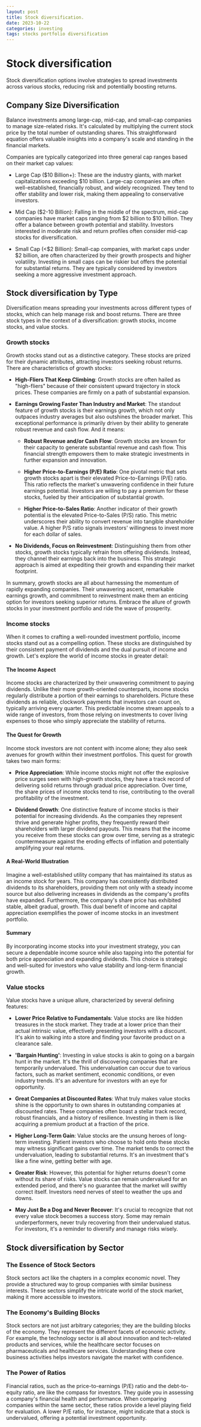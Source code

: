 ```yaml
---
layout: post
title: Stock diversification.
date: 2023-10-22
categories: investing
tags: stocks portfolio diversification
---
```


# Stock diversification

Stock diversification options involve strategies to spread investments across various stocks, reducing risk and potentially boosting returns.

## Company Size Diversification

Balance investments among large-cap, mid-cap, and small-cap companies to manage size-related risks. It's calculated by multiplying the current stock price by the total number of outstanding shares. This straightforward equation offers valuable insights into a company's scale and standing in the financial markets.

Companies are typically categorized into three general cap ranges based on their market cap values:

- Large Cap ($10 Billion+): These are the industry giants, with market capitalizations exceeding $10 billion. Large-cap companies are often well-established, financially robust, and widely recognized. They tend to offer stability and lower risk, making them appealing to conservative investors.

- Mid Cap ($2-10 Billion): Falling in the middle of the spectrum, mid-cap companies have market caps ranging from $2 billion to $10 billion. They offer a balance between growth potential and stability. Investors interested in moderate risk and return profiles often consider mid-cap stocks for diversification.

- Small Cap (<$2 Billion): Small-cap companies, with market caps under $2 billion, are often characterized by their growth prospects and higher volatility. Investing in small caps can be riskier but offers the potential for substantial returns. They are typically considered by investors seeking a more aggressive investment approach.

## Stock diversification by Type

Diversification means spreading your investments across different types of stocks, which can help manage risk and boost returns. There are three stock types in the context of a diversification: growth stocks, income stocks, and value stocks.

### Growth stocks

Growth stocks stand out as a distinctive category. These stocks are prized for their dynamic attributes, attracting investors seeking robust returns. There are characteristics of growth stocks:

- **High-Fliers That Keep Climbing**: Growth stocks are often hailed as "high-fliers" because of their consistent upward trajectory in stock prices. These companies are firmly on a path of substantial expansion.

- **Earnings Growing Faster Than Industry and Market**: The standout feature of growth stocks is their earnings growth, which not only outpaces industry averages but also outshines the broader market. This exceptional performance is primarily driven by their ability to generate robust revenue and cash flow. And it means:

    - **Robust Revenue and/or Cash Flow**: Growth stocks are known for their capacity to generate substantial revenue and cash flow. This financial strength empowers them to make strategic investments in further expansion and innovation.

    - **Higher Price-to-Earnings (P/E) Ratio**: One pivotal metric that sets growth stocks apart is their elevated Price-to-Earnings (P/E) ratio. This ratio reflects the market's unwavering confidence in their future earnings potential. Investors are willing to pay a premium for these stocks, fueled by their anticipation of substantial growth.

    - **Higher Price-to-Sales Ratio**: Another indicator of their growth potential is the elevated Price-to-Sales (P/S) ratio. This metric underscores their ability to convert revenue into tangible shareholder value. A higher P/S ratio signals investors' willingness to invest more for each dollar of sales.

- **No Dividends, Focus on Reinvestment**: Distinguishing them from other stocks, growth stocks typically refrain from offering dividends. Instead, they channel their earnings back into the business. This strategic approach is aimed at expediting their growth and expanding their market footprint.

In summary, growth stocks are all about harnessing the momentum of rapidly expanding companies. Their unwavering ascent, remarkable earnings growth, and commitment to reinvestment make them an enticing option for investors seeking superior returns. Embrace the allure of growth stocks in your investment portfolio and ride the wave of prosperity.

### Income stocks

When it comes to crafting a well-rounded investment portfolio, income stocks stand out as a compelling option. These stocks are distinguished by their consistent payment of dividends and the dual pursuit of income and growth. Let's explore the world of income stocks in greater detail:

#### The Income Aspect

Income stocks are characterized by their unwavering commitment to paying dividends. Unlike their more growth-oriented counterparts, income stocks regularly distribute a portion of their earnings to shareholders. Picture these dividends as reliable, clockwork payments that investors can count on, typically arriving every quarter. This predictable income stream appeals to a wide range of investors, from those relying on investments to cover living expenses to those who simply appreciate the stability of returns.

#### The Quest for Growth

Income stock investors are not content with income alone; they also seek avenues for growth within their investment portfolios. This quest for growth takes two main forms:

- **Price Appreciation**: While income stocks might not offer the explosive price surges seen with high-growth stocks, they have a track record of delivering solid returns through gradual price appreciation. Over time, the share prices of income stocks tend to rise, contributing to the overall profitability of the investment.

- **Dividend Growth**: One distinctive feature of income stocks is their potential for increasing dividends. As the companies they represent thrive and generate higher profits, they frequently reward their shareholders with larger dividend payouts. This means that the income you receive from these stocks can grow over time, serving as a strategic countermeasure against the eroding effects of inflation and potentially amplifying your real returns.

#### A Real-World Illustration

Imagine a well-established utility company that has maintained its status as an income stock for years. This company has consistently distributed dividends to its shareholders, providing them not only with a steady income source but also delivering increases in dividends as the company's profits have expanded. Furthermore, the company's share price has exhibited stable, albeit gradual, growth. This dual benefit of income and capital appreciation exemplifies the power of income stocks in an investment portfolio.

#### Summary

By incorporating income stocks into your investment strategy, you can secure a dependable income source while also tapping into the potential for both price appreciation and expanding dividends. This choice is strategic and well-suited for investors who value stability and long-term financial growth.

### Value stocks

Value stocks have a unique allure, characterized by several defining features:

- **Lower Price Relative to Fundamentals**: Value stocks are like hidden treasures in the stock market. They trade at a lower price than their actual intrinsic value, effectively presenting investors with a discount. It's akin to walking into a store and finding your favorite product on a clearance sale.

- **'Bargain Hunting'**: Investing in value stocks is akin to going on a bargain hunt in the market. It's the thrill of discovering companies that are temporarily undervalued. This undervaluation can occur due to various factors, such as market sentiment, economic conditions, or even industry trends. It's an adventure for investors with an eye for opportunity.

- **Great Companies at Discounted Rates**: What truly makes value stocks shine is the opportunity to own shares in outstanding companies at discounted rates. These companies often boast a stellar track record, robust financials, and a history of resilience. Investing in them is like acquiring a premium product at a fraction of the price.

- **Higher Long-Term Gain**: Value stocks are the unsung heroes of long-term investing. Patient investors who choose to hold onto these stocks may witness significant gains over time. The market tends to correct the undervaluation, leading to substantial returns. It's an investment that's like a fine wine, getting better with age.

- **Greater Risk**: However, this potential for higher returns doesn't come without its share of risks. Value stocks can remain undervalued for an extended period, and there's no guarantee that the market will swiftly correct itself. Investors need nerves of steel to weather the ups and downs.

- **May Just Be a Dog and Never Recover**: It's crucial to recognize that not every value stock becomes a success story. Some may remain underperformers, never truly recovering from their undervalued status. For investors, it's a reminder to diversify and manage risks wisely.

## Stock diversification by Sector

### The Essence of Stock Sectors

Stock sectors act like the chapters in a complex economic novel. They provide a structured way to group companies with similar business interests. These sectors simplify the intricate world of the stock market, making it more accessible to investors.

### The Economy's Building Blocks

Stock sectors are not just arbitrary categories; they are the building blocks of the economy. They represent the different facets of economic activity. For example, the technology sector is all about innovation and tech-related products and services, while the healthcare sector focuses on pharmaceuticals and healthcare services. Understanding these core business activities helps investors navigate the market with confidence.

### The Power of Ratios

Financial ratios, such as the price-to-earnings (P/E) ratio and the debt-to-equity ratio, are like the compass for investors. They guide you in assessing a company's financial health and performance. When comparing companies within the same sector, these ratios provide a level playing field for evaluation. A lower P/E ratio, for instance, might indicate that a stock is undervalued, offering a potential investment opportunity.
